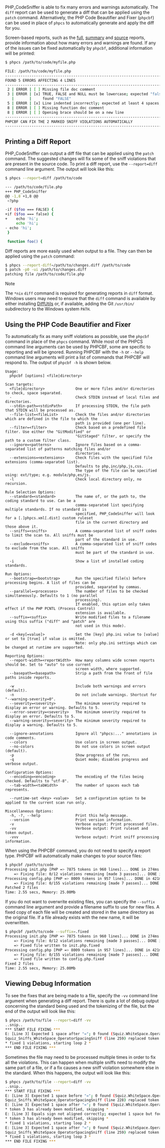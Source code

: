 PHP_CodeSniffer is able to fix many errors and warnings automatically. The `diff` report can be used to generate a diff that can be applied using the `patch` command. Alternatively, the PHP Code Beautifier and Fixer (`phpcbf`) can be used in place of `phpcs` to automatically generate and apply the diff for you.

Screen-based reports, such as the [full](https://github.com/PHPCSStandards/PHP_CodeSniffer/wiki/Reporting#printing-full-and-summary-reports), [summary](https://github.com/PHPCSStandards/PHP_CodeSniffer/wiki/Reporting#printing-full-and-summary-reports) and [source](https://github.com/PHPCSStandards/PHP_CodeSniffer/wiki/Reporting#printing-a-source-report) reports, provide information about how many errors and warnings are found. If any of the issues can be fixed automatically by `phpcbf`, additional information will be printed:

```bash
$ phpcs /path/to/code/myfile.php

FILE: /path/to/code/myfile.php
--------------------------------------------------------------------------------
FOUND 5 ERRORS AFFECTING 4 LINES
--------------------------------------------------------------------------------
 2 | ERROR | [ ] Missing file doc comment
 3 | ERROR | [x] TRUE, FALSE and NULL must be lowercase; expected "false" but
   |       |     found "FALSE"
 5 | ERROR | [x] Line indented incorrectly; expected at least 4 spaces, found 1
 8 | ERROR | [ ] Missing function doc comment
 8 | ERROR | [ ] Opening brace should be on a new line
--------------------------------------------------------------------------------
PHPCBF CAN FIX THE 2 MARKED SNIFF VIOLATIONS AUTOMATICALLY
--------------------------------------------------------------------------------
```

## Printing a Diff Report
PHP_CodeSniffer can output a diff file that can be applied using the `patch` command. The suggested changes will fix some of the sniff violations that are present in the source code. To print a diff report, use the `--report=diff` command line argument. The output will look like this:

```bash
$ phpcs --report=diff /path/to/code

--- /path/to/code/file.php
+++ PHP_CodeSniffer
@@ -1,8 +1,8 @@
 <?php

-if ($foo === FALSE) {
+if ($foo === false) {
+    echo 'hi';
     echo 'hi';
- echo 'hi';
 }

 function foo() {
```

Diff reports are more easily used when output to a file. They can then be applied using the `patch` command:

```bash
$ phpcs --report-diff=/path/to/changes.diff /path/to/code
$ patch -p0 -ui /path/to/changes.diff
patching file /path/to/code/file.php
```

> [!NOTE]
> The `*nix` `diff` command is required for generating reports in `diff` format. Windows users may need to ensure that the `diff` command is available by either installing [DiffUtils](http://gnuwin32.sourceforge.net/packages/diffutils.htm) or, if available, adding the Git `/usr/bin/` subdirectory to the Windows system `PATH`.

## Using the PHP Code Beautifier and Fixer
To automatically fix as many sniff violations as possible, use the `phpcbf` command in place of the `phpcs` command. While most of the PHPCS command line arguments can be used by PHPCBF, some are specific to reporting and will be ignored. Running PHPCBF with the `-h` or `--help` command line arguments will print a list of commands that PHPCBF will respond to. The output of `phpcbf -h` is shown below.
```text
Usage:
  phpcbf [options] <file|directory>

Scan targets:
  <file|directory>              One or more files and/or directories to check, space separated.
  -                             Check STDIN instead of local files and directories.
  --stdin-path=<stdinPath>      If processing STDIN, the file path that STDIN will be processed as.
  --file-list=<fileList>        Check the files and/or directories which are defined in the file to which the
                                path is provided (one per line).
  --filter=<filter>             Check based on a predefined file filter. Use either the "GitModified" or
                                "GitStaged" filter, or specify the path to a custom filter class.
  --ignore=<patterns>           Ignore files based on a comma-separated list of patterns matching files and/or
                                directories.
  --extensions=<extensions>     Check files with the specified file extensions (comma-separated list).
                                Defaults to php,inc/php,js,css.
                                The type of the file can be specified using: ext/type; e.g. module/php,es/js.
  -l                            Check local directory only, no recursion.

Rule Selection Options:
  --standard=<standard>         The name of, or the path to, the coding standard to use. Can be a
                                comma-separated list specifying multiple standards. If no standard is
                                specified, PHP_CodeSniffer will look for a [.]phpcs.xml[.dist] custom ruleset
                                file in the current directory and those above it.
  --sniffs=<sniffs>             A comma-separated list of sniff codes to limit the scan to. All sniffs must be
                                part of the standard in use.
  --exclude=<sniffs>            A comma-separated list of sniff codes to exclude from the scan. All sniffs
                                must be part of the standard in use.

  -i                            Show a list of installed coding standards.

Run Options:
  --bootstrap=<bootstrap>       Run the specified file(s) before processing begins. A list of files can be
                                provided, separated by commas.
  --parallel=<processes>        The number of files to be checked simultaneously. Defaults to 1 (no parallel
                                processing).
                                If enabled, this option only takes effect if the PHP PCNTL (Process Control)
                                extension is available.
  --suffix=<suffix>             Write modified files to a filename using this suffix ("diff" and "patch" are
                                not used in this mode).

  -d <key[=value]>              Set the [key] php.ini value to [value] or set to [true] if value is omitted.
                                Note: only php.ini settings which can be changed at runtime are supported.

Reporting Options:
  --report-width=<reportWidth>  How many columns wide screen reports should be. Set to "auto" to use current
                                screen width, where supported.
  --basepath=<basepath>         Strip a path from the front of file paths inside reports.

  -w                            Include both warnings and errors (default).
  -n                            Do not include warnings. Shortcut for "--warning-severity=0".
  --severity=<severity>         The minimum severity required to display an error or warning. Defaults to 5.
  --error-severity=<severity>   The minimum severity required to display an error. Defaults to 5.
  --warning-severity=<severity> The minimum severity required to display a warning. Defaults to 5.

  --ignore-annotations          Ignore all "phpcs:..." annotations in code comments.
  --colors                      Use colors in screen output.
  --no-colors                   Do not use colors in screen output (default).
  -p                            Show progress of the run.
  -q                            Quiet mode; disables progress and verbose output.

Configuration Options:
  --encoding=<encoding>         The encoding of the files being checked. Defaults to "utf-8".
  --tab-width=<tabWidth>        The number of spaces each tab represents.

  --runtime-set <key> <value>   Set a configuration option to be applied to the current scan run only.

Miscellaneous Options:
  -h, -?, --help                Print this help message.
  --version                     Print version information.
  -v                            Verbose output: Print processed files.
  -vv                           Verbose output: Print ruleset and token output.
  -vvv                          Verbose output: Print sniff processing information.
```

When using the PHPCBF command, you do not need to specify a report type. PHPCBF will automatically make changes to your source files:

```bash
$ phpcbf /path/to/code
Processing init.php [PHP => 7875 tokens in 960 lines]... DONE in 274ms (12 fixable violations)
    => Fixing file: 0/12 violations remaining [made 3 passes]... DONE in 412ms
Processing config.php [PHP => 8009 tokens in 957 lines]... DONE in 421ms (155 fixable violations)
    => Fixing file: 0/155 violations remaining [made 7 passes]... DONE in 937ms
Patched 2 files
Time: 2.55 secs, Memory: 25.00Mb
```

If you do not want to overwrite existing files, you can specify the `--suffix` command line argument and provide a filename suffix to use for new files. A fixed copy of each file will be created and stored in the same directory as the original file. If a file already exists with the new name, it will be overwritten.

```bash
$ phpcbf /path/to/code --suffix=.fixed
Processing init.php [PHP => 7875 tokens in 960 lines]... DONE in 274ms (12 fixable violations)
    => Fixing file: 0/12 violations remaining [made 3 passes]... DONE in 412ms
    => Fixed file written to init.php.fixed
Processing config.php [PHP => 8009 tokens in 957 lines]... DONE in 421ms (155 fixable violations)
    => Fixing file: 0/155 violations remaining [made 7 passes]... DONE in 937ms
    => Fixed file written to config.php.fixed
Fixed 2 files
Time: 2.55 secs, Memory: 25.00Mb
```

## Viewing Debug Information

To see the fixes that are being made to a file, specify the `-vv` command line argument when generating a diff report. There is quite a lot of debug output concerning the standard being used and the tokenizing of the file, but the end of the output will look like this:

```bash
$ phpcs /path/to/file --report=diff -vv
..snip..
*** START FILE FIXING ***
E: [Line 3] Expected 1 space after "="; 0 found (Squiz.WhiteSpace.OperatorSpacing.NoSpaceAfter)
Squiz_Sniffs_WhiteSpace_OperatorSpacingSniff (line 259) replaced token 4 (T_EQUAL) "=" => "=·"
* fixed 1 violations, starting loop 2 *
*** END FILE FIXING ***
```

Sometimes the file may need to be processed multiple times in order to fix all the violations. This can happen when multiple sniffs need to modify the same part of a file, or if a fix causes a new sniff violation somewhere else in the standard. When this happens, the output will look like this:

```bash
$ phpcs /path/to/file --report=diff -vv
..snip..
*** START FILE FIXING ***
E: [Line 3] Expected 1 space before "="; 0 found (Squiz.WhiteSpace.OperatorSpacing.NoSpaceBefore)
Squiz_Sniffs_WhiteSpace_OperatorSpacingSniff (line 228) replaced token 3 (T_EQUAL) "=" => "·="
E: [Line 3] Expected 1 space after "="; 0 found (Squiz.WhiteSpace.OperatorSpacing.NoSpaceAfter)
* token 3 has already been modified, skipping *
E: [Line 3] Equals sign not aligned correctly; expected 1 space but found 0 spaces (Generic.Formatting.MultipleStatementAlignment.Incorrect)
* token 3 has already been modified, skipping *
* fixed 1 violations, starting loop 2 *
E: [Line 3] Expected 1 space after "="; 0 found (Squiz.WhiteSpace.OperatorSpacing.NoSpaceAfter)
Squiz_Sniffs_WhiteSpace_OperatorSpacingSniff (line 259) replaced token 4 (T_EQUAL) "=" => "=·"
* fixed 1 violations, starting loop 3 *
*** END FILE FIXING ***
```
